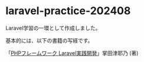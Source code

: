# laravel-practice-202408
Laravel学習の一環として作成しました。

基本的には、以下の書籍の写経です。

「[PHPフレームワーク Laravel実践開発](https://www.amazon.co.jp/PHP%E3%83%95%E3%83%AC%E3%83%BC%E3%83%A0%E3%83%AF%E3%83%BC%E3%82%AF-Laravel%E5%AE%9F%E8%B7%B5%E9%96%8B%E7%99%BA-%E6%8E%8C%E7%94%B0-%E6%B4%A5%E8%80%B6%E4%B9%83/dp/4798059072)」掌田津耶乃 (著)
